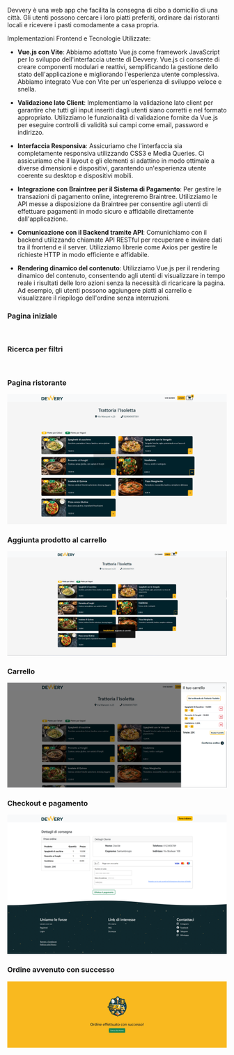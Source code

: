 Devvery è una web app che facilita la consegna di cibo a domicilio di una città. Gli utenti possono cercare i loro piatti preferiti, ordinare dai ristoranti locali e ricevere i pasti comodamente a casa propria.

Implementazioni Frontend e Tecnologie Utilizzate:

- **Vue.js con Vite**: Abbiamo adottato Vue.js come framework JavaScript per lo sviluppo dell'interfaccia utente di Devvery. Vue.js ci consente di creare componenti modulari e reattivi, semplificando la gestione dello stato dell'applicazione e migliorando l'esperienza utente complessiva. Abbiamo integrato Vue con Vite per un'esperienza di sviluppo veloce e snella.

- **Validazione lato Client**: Implementiamo la validazione lato client per garantire che tutti gli input inseriti dagli utenti siano corretti e nel formato appropriato. Utilizziamo le funzionalità di validazione fornite da Vue.js per eseguire controlli di validità sui campi come email, password e indirizzo.

- **Interfaccia Responsiva**: Assicuriamo che l'interfaccia sia completamente responsiva utilizzando CSS3 e Media Queries. Ci assicuriamo che il layout e gli elementi si adattino in modo ottimale a diverse dimensioni e dispositivi, garantendo un'esperienza utente coerente su desktop e dispositivi mobili.

- **Integrazione con Braintree per il Sistema di Pagamento**: Per gestire le transazioni di pagamento online, integreremo Braintree. Utilizziamo le API messe a disposizione da Braintree per consentire agli utenti di effettuare pagamenti in modo sicuro e affidabile direttamente dall'applicazione.

- **Comunicazione con il Backend tramite API**: Comunichiamo con il backend utilizzando chiamate API RESTful per recuperare e inviare dati tra il frontend e il server. Utilizziamo librerie come Axios per gestire le richieste HTTP in modo efficiente e affidabile.

- **Rendering dinamico del contenuto**: Utilizziamo Vue.js per il rendering dinamico del contenuto, consentendo agli utenti di visualizzare in tempo reale i risultati delle loro azioni senza la necessità di ricaricare la pagina. Ad esempio, gli utenti possono aggiungere piatti al carrello e visualizzare il riepilogo dell'ordine senza interruzioni.

### Pagina iniziale

<img src="screen/localhost_4242_.png" alt="">

### Ricerca per filtri

<img src="screen/localhost_4242_(1).png" alt="">

### Pagina ristorante

<img src="screen/localhost_4242_show_trattoria&lisoletta.png" alt="">

### Aggiunta prodotto al carrello

<img src="screen/Screenshot 2024-03-11 125643.png" alt="">

### Carrello

<img src="screen/Screenshot 2024-03-11 125830.png" alt="">

### Checkout e pagamento

<img src="screen/localhost_4242_shipment.png" alt="">

### Ordine avvenuto con successo

<img src="screen/localhost_4242_shipment (1).png" alt="">
